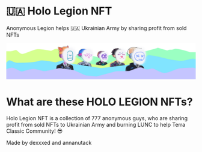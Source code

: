 # :ukraine: Holo Legion NFT

Anonymous Legion helps 🇺🇦 Ukrainian Army by sharing profit from sold NFTs

![Holo Legion Banner](src/img/header-min.png)

# What are these HOLO LEGION NFTs?
Holo Legion NFT is a collection of 777 anonymous guys, who are sharing profit from sold NFTs to Ukrainian Army and burning LUNC to help Terra Classic Community! :sunglasses:

Made by dexxxed and annanutack
